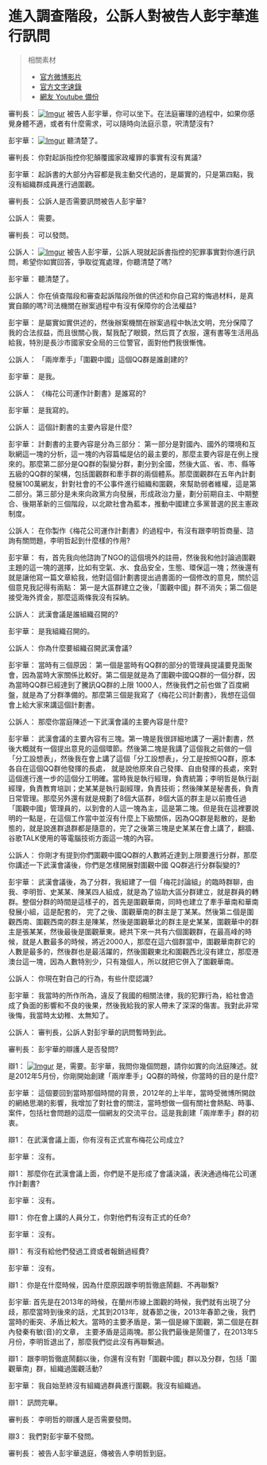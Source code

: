 進入調查階段，公訴人對被告人彭宇華進行訊問
===

> 相關素材
> * [官方微博影片](http://www.weibo.com/3960688335/Fli0wFTdV?from=page_1001063960688335_profile&wvr=6&mod=weibotime)
> * [官方文字速錄](http://www.weibo.com/3960688335/Fliyk129l?from=page_1001063960688335_profile&wvr=6&mod=weibotime)
> * [網友 Youtube 備份](https://www.youtube.com/watch?v=1czSh-KXFIw&list=PLiYVWrSWkXAZM-kYJs1XOst3ZgC8U7OVD&index=2)

審判長：
[![Imgur](https://i.imgur.com/Rw45Mcz.png)](https://youtu.be/1czSh-KXFIw?list=PLiYVWrSWkXAZM-kYJs1XOst3ZgC8U7OVD&t=12)
被告人彭宇華，你可以坐下。在法庭審理的過程中，如果你感覺身體不適，或者有什麼需求，可以隨時向法庭示意，呎清楚沒有?

彭宇華：
[![Imgur](https://i.imgur.com/Hi27r30.png)](https://youtu.be/1czSh-KXFIw?list=PLiYVWrSWkXAZM-kYJs1XOst3ZgC8U7OVD&t=19)
聽清楚了。

審判長：
你對起訴指控你犯顛覆國家政權罪的事實有沒有異議?

彭宇華：
起訴書的大部分內容都是我主動交代過的，是屬實的，只是第四點，我沒有組織群成員進行過圍觀。

審判長：
公訴人是否需要訊問被告人彭宇華?

公訴人：
需要。

審判長：
可以發問。

公訴人：
[![Imgur](https://i.imgur.com/6rTcIWD.png)](https://youtu.be/1czSh-KXFIw?list=PLiYVWrSWkXAZM-kYJs1XOst3ZgC8U7OVD&t=66)
被告人彭宇華，公訴人現就起訴書指控的犯罪事實對你進行訊問，希望你如實回答，爭取從寬處理，你聽清楚了嗎?

彭宇華：
聽清楚了。

公訴人：
你在偵查階段和審查起訴階段所做的供述和你自己寫的悔過材料，是真實自願的嗎?司法機關在辦案過程中有沒有保障你的合法權益?

彭宇華：
是屬實如實供述的，然後辦案機關在辦案過程中執法文明，充分保障了我的合法叔益，而且很關心我，幫我配了眼鏡，然后買了衣服，還有書等生活用品給我，特別是長沙市國家安全局的三位警官，面對他們我很慚愧。

公訴人：
「兩岸牽手」「圍觀中國」這個QQ群是誰創建的?

彭宇華：
是我。

公訴人：
《梅花公司運作計劃書》是誰寫的?

彭宇華：
是我寫的。

公訴人：
這個計劃書的主要內容是什麼?

彭宇華：
計劃書的主要內容是分為三部分：
第一部分是對國內、國外的環境和互耿網這一塊的分析，這一塊的內容篇幅是佔的最主要的，那麼主要內容是在例上搜來的。那麼第二部分是QQ群的裂變分群，劃分到全國，然後大區、省、市、縣等五級的QQ群的架構，包括圍觀群和牽手群的兩個體系。那麼圍觀群在五年內計劃發展100萬網友，針對社會的不公事件進行組織和圍觀，來幫助弱者維權，這是第二部分。第三部分是未來向政黨方向發展，形成政治力量，劃分前期自主、中期整合、後期革新的三個階段，以北歐社會為藍本，推動中國建立多黨普選的民主憲政制度。


公訴人：
在你製作《梅花公司運作計劃書》的過程中，有沒有跟李明哲商量、諮詢有關問題，李明哲起到什麼樣的作用?

彭宇華：
有，首先我向他諮詢了NGO的這個境外的註冊，然後我和他討論過圍觀主題的這一塊的選擇，比如有空氣、水、食品安全，生態、環保這一塊；然後還有就是讓他寫一篇文章給我，他對這個計劃書提出過書面的一個修改的意見，關於這個意見我記得有兩點：
第一是大區群建立之後，「圍觀中國」群不消失；第二個是接受海外資金，那麼這兩條我沒有採納。

公訴人：
武漢會議是誰組織召開的?

彭宇華：
是我組織召開的。

公訴人：
你為什麼要組織召開武漢會議?

彭宇華：
當時有三個原因：
第一個是當時有QQ群的部分的管理員提議要見面聚會，因為當時大家關係比較好。第二個是就是為了圍觀中國QQ群的一個分群，因為當時QQ群已經達到了騰訊QQ群的上限 1000人，然後我們之前也做了百度網盤，就是為了分群準備的。那麼第三個是我寫了《梅花公司計劃書》，我想在這個會上給大家來講這個計劃書。

公訴人：
那麼你當庭陳述一下武漢會議的主要內容是什麼?

彭宇華：
武漢會議的主要內容有三塊。第一塊是我很詳細地講了一遍計劃書，然後大概就有一個提出意見的這個環節。然後第二塊是我講了這個我之前做的一個「分工設想表」，然後我在會上講了這個「分工設想表」，分工是按照QQ群，原本各自在這個QQ群他發揮的長處， 就是說他原來自己發揮、自由發揮的長處，來對這個進行進一步的這個分工明確。當時我是執行經理，負責統籌；李明哲是執行副經理，負責教育培訓；史某某是執行副經理，負責技術；然後陳某是秘書長，負責日常管理。那麼另外還有就是規劃了8個大區群，8個大區的群主是以前擔任過「圍觀中國」管理員的，以到會的人這一塊為主，這是第二塊。但是我在這裡要說明的一點是，在這個工作當中並沒有什麼上下級關係，因為QQ群是鬆散的，是動態的，就是說進群退群都是隨意的，完了之後第三塊是史某某在會上講了，翻牆、谷歌TALK使用的等電腦技術方面這一塊的內容。


公訴人：
你剛才有提到你們圍觀中國QQ群的人數將近達到上限要進行分群，那麼你講述一下武漢會議後，你們是怎樣開展對圍觀中國 QQ群逃行分群裂變的?

彭宇華：
武漢會議後，為了分群，我組建了一個「梅花討論組」的臨時群聊，由我、李明哲、史某某、陳某四人組成，就是為了協助大區分群建立，就是群員的轉群。整個分群的時間是這樣子的，首先是圍觀華南，同時也建立了牽手華南和華南發展小組，這是配套的， 完了之後、圍觀華南的群主是丁某某。然後第ニ個是圍觀西南、圍觀西南的群主是陳某，然後是圍觀華北的群主是史某某，圍觀華中的群主是張某某，然後最後是圍觀華東。總共下來一共有六個圍觀群，在最高峰的時候，就是人數最多的時候，將近2000人，那麼在這六個群當中，圍觀華南群它的人數是最多的，然後群也是最活躍的，然後圍觀東北和圍觀西北沒有建立，那麼港澳台這一塊，因為人數特別少，只有幾個人，所以就把它併入了圍觀華南。

公訴人：
你現在對自己的行為，有些什麼認識?

彭宇華：
我當時的所作所為，違反了我國的相關法律，我的犯罪行為，給社會造成了負面的影響和不良的後果，然後我給我的家人帶未了深深的傷害。我對此非常後悔，我當時太幼稚、太無知了。

公訴人：
審判長，公訴人對彭宇華的訊問暫時到此。

審判長：
彭宇華的辯護人是否發問?

辯1：
[![Imgur](https://i.imgur.com/ngDu3o2.png)](https://youtu.be/1czSh-KXFIw?list=PLiYVWrSWkXAZM-kYJs1XOst3ZgC8U7OVD&t=548)
是，需要。彭宇華，我問你幾個問題，請你如實的向法庭陳述。就是2012年5月份，你剛開始創建「兩岸牽手」QQ群的時候，你當時的目的是什麼?

彭宇華：
這個要回到當時那個時間的背景，2012年的上半年，當時受微博所開啟的網絡思潮的影響，我增加了對社會的關注，當時想做一個有關社會熱點、時事、案件，包括社會問題的這麼一個網友的交流平台。這是我創建「兩岸牽手」群的初衷。

辯1：
在武漢會議上面，你有沒有正式宣布梅花公司成立?

彭宇華：
沒有。

辯1：
那麼你在武漢會議上面，你們是不是形成了會議決議，表決通過梅花公司運作計劃書?

彭宇華：
沒有。

辯1：
你在會上講的人員分工，你對他們有沒有正式的任命?

彭宇華：
沒有。

辯1：
有沒有給他們發過工資或者報銷過經費?

彭宇華：
沒有。

辯1：
你是在什麼時候，因為什麼原因跟李明哲徹底鬧翻、不再聯繫?

彭宇華:
首先是在2013年的時候，在蘭州市線上圍觀的時候，我們就有出現了分歧，那麼當時到後來的話，尤其到2013年，就春節之後，2013年春節之後，我們當時的衝突、矛盾比較大。當時的主要矛盾是，第一個是線下圍觀，第二個是在群內發秦有敏(音)的文章， 主要矛盾是這兩塊。那公我們最後是鬧僵了，在2013年5月份，李明哲退出了，那麼我們從此沒有再聯繫過。

辯1：
跟李明哲徹底鬧翻以後，你還有沒有對「圍觀中國」群以及分群，包括「圍觀華南」群，組織過圍觀活動?

彭宇華：
我自始至終沒有組織過群員進行圍觀。我沒有組織過。

辯1：
訊問完畢。

審判長：
李明哲的辯護人是否需要發問。

辯3：
我們對彭宇華不發問。

審判長：
被告人彭宇華退庭，傳被告人李明哲到庭。

